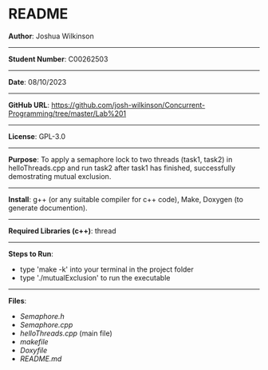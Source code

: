 # README

**Author**: Joshua Wilkinson
***
**Student Number**: C00262503
***
**Date**: 08/10/2023
***
**GitHub URL**: https://github.com/josh-wilkinson/Concurrent-Programming/tree/master/Lab%201
***
**License**: GPL-3.0
***
**Purpose**: To apply a semaphore lock to two threads (task1, task2) in helloThreads.cpp 
and run task2 after task1 has finished, successfully demostrating mutual exclusion.
***
**Install**: g++ (or any suitable compiler for c++ code), Make, Doxygen (to generate documention).
***
**Required Libraries (c++)**: thread
***
**Steps to Run**:
- type 'make -k' into your terminal in the project folder
- type './mutualExclusion' to run the executable
***
**Files**:
- *Semaphore.h*
- *Semaphore.cpp*
- *helloThreads.cpp* (main file)
- *makefile*
- *Doxyfile*
- *README.md*
